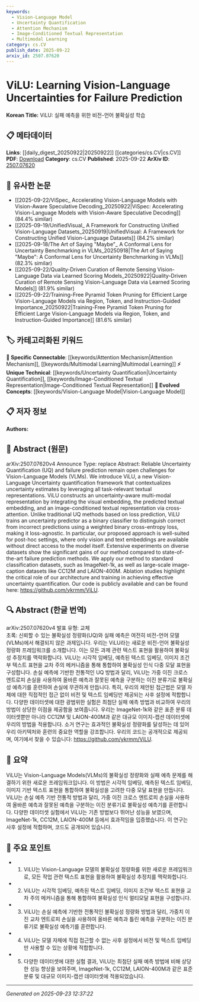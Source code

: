 ```yaml
---
keywords:
  - Vision-Language Model
  - Uncertainty Quantification
  - Attention Mechanism
  - Image-Conditioned Textual Representation
  - Multimodal Learning
category: cs.CV
publish_date: 2025-09-22
arxiv_id: 2507.07620
---
```


<!-- KEYWORD_LINKING_METADATA:
{
  "processed_timestamp": "2025-09-23T12:37:22.968029",
  "vocabulary_version": "1.0",
  "selected_keywords": [
    "Vision-Language Model",
    "Uncertainty Quantification",
    "Attention Mechanism",
    "Image-Conditioned Textual Representation",
    "Multimodal Learning"
  ],
  "rejected_keywords": [],
  "similarity_scores": {
    "Vision-Language Model": 0.9,
    "Uncertainty Quantification": 0.8,
    "Attention Mechanism": 0.85,
    "Image-Conditioned Textual Representation": 0.75,
    "Multimodal Learning": 0.78
  },
  "extraction_method": "AI_prompt_based",
  "budget_applied": true,
  "candidates_json": {
    "candidates": [
      {
        "surface": "Vision-Language Models",
        "canonical": "Vision-Language Model",
        "aliases": [
          "VLMs"
        ],
        "category": "evolved_concepts",
        "rationale": "Vision-Language Models are a rapidly evolving concept with significant relevance to multimodal learning and uncertainty quantification.",
        "novelty_score": 0.75,
        "connectivity_score": 0.85,
        "specificity_score": 0.8,
        "link_intent_score": 0.9
      },
      {
        "surface": "Uncertainty Quantification",
        "canonical": "Uncertainty Quantification",
        "aliases": [
          "UQ"
        ],
        "category": "unique_technical",
        "rationale": "Uncertainty Quantification is a critical aspect of model evaluation, particularly in the context of failure prediction.",
        "novelty_score": 0.65,
        "connectivity_score": 0.7,
        "specificity_score": 0.85,
        "link_intent_score": 0.8
      },
      {
        "surface": "Cross-Attention",
        "canonical": "Attention Mechanism",
        "aliases": [
          "Cross Attention"
        ],
        "category": "specific_connectable",
        "rationale": "Cross-Attention is a specialized form of attention mechanism crucial for integrating multi-modal data.",
        "novelty_score": 0.6,
        "connectivity_score": 0.88,
        "specificity_score": 0.78,
        "link_intent_score": 0.85
      },
      {
        "surface": "Image-Conditioned Textual Representation",
        "canonical": "Image-Conditioned Textual Representation",
        "aliases": [],
        "category": "unique_technical",
        "rationale": "This concept is unique to the paper and essential for understanding the proposed method's novelty.",
        "novelty_score": 0.7,
        "connectivity_score": 0.65,
        "specificity_score": 0.9,
        "link_intent_score": 0.75
      },
      {
        "surface": "Multimodal Representation",
        "canonical": "Multimodal Learning",
        "aliases": [
          "Multi-modal Representation"
        ],
        "category": "specific_connectable",
        "rationale": "Multimodal Representation is central to the integration of visual and textual data, enhancing connectivity with related concepts.",
        "novelty_score": 0.55,
        "connectivity_score": 0.82,
        "specificity_score": 0.77,
        "link_intent_score": 0.78
      }
    ],
    "ban_list_suggestions": [
      "failure prediction",
      "binary classifier",
      "weighted binary cross-entropy loss"
    ]
  },
  "decisions": [
    {
      "candidate_surface": "Vision-Language Models",
      "resolved_canonical": "Vision-Language Model",
      "decision": "linked",
      "scores": {
        "novelty": 0.75,
        "connectivity": 0.85,
        "specificity": 0.8,
        "link_intent": 0.9
      }
    },
    {
      "candidate_surface": "Uncertainty Quantification",
      "resolved_canonical": "Uncertainty Quantification",
      "decision": "linked",
      "scores": {
        "novelty": 0.65,
        "connectivity": 0.7,
        "specificity": 0.85,
        "link_intent": 0.8
      }
    },
    {
      "candidate_surface": "Cross-Attention",
      "resolved_canonical": "Attention Mechanism",
      "decision": "linked",
      "scores": {
        "novelty": 0.6,
        "connectivity": 0.88,
        "specificity": 0.78,
        "link_intent": 0.85
      }
    },
    {
      "candidate_surface": "Image-Conditioned Textual Representation",
      "resolved_canonical": "Image-Conditioned Textual Representation",
      "decision": "linked",
      "scores": {
        "novelty": 0.7,
        "connectivity": 0.65,
        "specificity": 0.9,
        "link_intent": 0.75
      }
    },
    {
      "candidate_surface": "Multimodal Representation",
      "resolved_canonical": "Multimodal Learning",
      "decision": "linked",
      "scores": {
        "novelty": 0.55,
        "connectivity": 0.82,
        "specificity": 0.77,
        "link_intent": 0.78
      }
    }
  ]
}
-->

# ViLU: Learning Vision-Language Uncertainties for Failure Prediction

**Korean Title:** ViLU: 실패 예측을 위한 비전-언어 불확실성 학습

## 📋 메타데이터

**Links**: [[daily_digest_20250922|20250922]] [[categories/cs.CV|cs.CV]]
**PDF**: [Download](https://arxiv.org/pdf/2507.07620.pdf)
**Category**: cs.CV
**Published**: 2025-09-22
**ArXiv ID**: [2507.07620](https://arxiv.org/abs/2507.07620)

## 🔗 유사한 논문
- [[2025-09-22/ViSpec_ Accelerating Vision-Language Models with Vision-Aware Speculative Decoding_20250922|ViSpec: Accelerating Vision-Language Models with Vision-Aware Speculative Decoding]] (84.4% similar)
- [[2025-09-19/UnifiedVisual_ A Framework for Constructing Unified Vision-Language Datasets_20250919|UnifiedVisual: A Framework for Constructing Unified Vision-Language Datasets]] (84.2% similar)
- [[2025-09-18/The Art of Saying "Maybe"_ A Conformal Lens for Uncertainty Benchmarking in VLMs_20250918|The Art of Saying "Maybe": A Conformal Lens for Uncertainty Benchmarking in VLMs]] (82.3% similar)
- [[2025-09-22/Quality-Driven Curation of Remote Sensing Vision-Language Data via Learned Scoring Models_20250922|Quality-Driven Curation of Remote Sensing Vision-Language Data via Learned Scoring Models]] (81.9% similar)
- [[2025-09-22/Training-Free Pyramid Token Pruning for Efficient Large Vision-Language Models via Region, Token, and Instruction-Guided Importance_20250922|Training-Free Pyramid Token Pruning for Efficient Large Vision-Language Models via Region, Token, and Instruction-Guided Importance]] (81.6% similar)

## 🏷️ 카테고리화된 키워드
**🔗 Specific Connectable**: [[keywords/Attention Mechanism|Attention Mechanism]], [[keywords/Multimodal Learning|Multimodal Learning]]
**⚡ Unique Technical**: [[keywords/Uncertainty Quantification|Uncertainty Quantification]], [[keywords/Image-Conditioned Textual Representation|Image-Conditioned Textual Representation]]
**🚀 Evolved Concepts**: [[keywords/Vision-Language Model|Vision-Language Model]]

## 📋 저자 정보

**Authors:** 

## 📄 Abstract (원문)

arXiv:2507.07620v4 Announce Type: replace 
Abstract: Reliable Uncertainty Quantification (UQ) and failure prediction remain open challenges for Vision-Language Models (VLMs). We introduce ViLU, a new Vision-Language Uncertainty quantification framework that contextualizes uncertainty estimates by leveraging all task-relevant textual representations. ViLU constructs an uncertainty-aware multi-modal representation by integrating the visual embedding, the predicted textual embedding, and an image-conditioned textual representation via cross-attention. Unlike traditional UQ methods based on loss prediction, ViLU trains an uncertainty predictor as a binary classifier to distinguish correct from incorrect predictions using a weighted binary cross-entropy loss, making it loss-agnostic. In particular, our proposed approach is well-suited for post-hoc settings, where only vision and text embeddings are available without direct access to the model itself. Extensive experiments on diverse datasets show the significant gains of our method compared to state-of-the-art failure prediction methods. We apply our method to standard classification datasets, such as ImageNet-1k, as well as large-scale image-caption datasets like CC12M and LAION-400M. Ablation studies highlight the critical role of our architecture and training in achieving effective uncertainty quantification. Our code is publicly available and can be found here: https://github.com/ykrmm/ViLU.

## 🔍 Abstract (한글 번역)

arXiv:2507.07620v4 발표 유형: 교체  
초록: 신뢰할 수 있는 불확실성 정량화(UQ)와 실패 예측은 여전히 비전-언어 모델(VLMs)에서 해결되지 않은 과제입니다. 우리는 ViLU라는 새로운 비전-언어 불확실성 정량화 프레임워크를 소개합니다. 이는 모든 과제 관련 텍스트 표현을 활용하여 불확실성 추정치를 맥락화합니다. ViLU는 시각적 임베딩, 예측된 텍스트 임베딩, 이미지 조건부 텍스트 표현을 교차 주의 메커니즘을 통해 통합하여 불확실성 인식 다중 모달 표현을 구성합니다. 손실 예측에 기반한 전통적인 UQ 방법과 달리, ViLU는 가중 이진 크로스 엔트로피 손실을 사용하여 올바른 예측과 잘못된 예측을 구분하는 이진 분류기로 불확실성 예측기를 훈련하여 손실에 무관하게 만듭니다. 특히, 우리의 제안된 접근법은 모델 자체에 대한 직접적인 접근 없이 비전 및 텍스트 임베딩만 제공되는 사후 설정에 적합합니다. 다양한 데이터셋에 대한 광범위한 실험은 최첨단 실패 예측 방법과 비교하여 우리의 방법이 상당한 이점을 제공함을 보여줍니다. 우리는 ImageNet-1k와 같은 표준 분류 데이터셋뿐만 아니라 CC12M 및 LAION-400M과 같은 대규모 이미지-캡션 데이터셋에 우리의 방법을 적용합니다. 소거 연구는 효과적인 불확실성 정량화를 달성하는 데 있어 우리 아키텍처와 훈련의 중요한 역할을 강조합니다. 우리의 코드는 공개적으로 제공되며, 여기에서 찾을 수 있습니다: https://github.com/ykrmm/ViLU.

## 📝 요약

ViLU는 Vision-Language Models(VLMs)의 불확실성 정량화와 실패 예측 문제를 해결하기 위한 새로운 프레임워크입니다. 이 방법은 시각적 임베딩, 예측된 텍스트 임베딩, 이미지 기반 텍스트 표현을 통합하여 불확실성을 고려한 다중 모달 표현을 만듭니다. ViLU는 손실 예측 기반 전통적 방법과 달리, 가중 이진 크로스 엔트로피 손실을 사용하여 올바른 예측과 잘못된 예측을 구분하는 이진 분류기로 불확실성 예측기를 훈련합니다. 다양한 데이터셋 실험에서 ViLU는 기존 방법보다 뛰어난 성능을 보였으며, ImageNet-1k, CC12M, LAION-400M 등에서 효과적임을 입증했습니다. 이 연구는 사후 설정에 적합하며, 코드도 공개되어 있습니다.

## 🎯 주요 포인트

- 1. ViLU는 Vision-Language 모델의 불확실성 정량화를 위한 새로운 프레임워크로, 모든 작업 관련 텍스트 표현을 활용하여 불확실성 추정치를 맥락화합니다.
- 2. ViLU는 시각적 임베딩, 예측된 텍스트 임베딩, 이미지 조건부 텍스트 표현을 교차 주의 메커니즘을 통해 통합하여 불확실성 인식 멀티모달 표현을 구성합니다.
- 3. ViLU는 손실 예측에 기반한 전통적인 불확실성 정량화 방법과 달리, 가중치 이진 교차 엔트로피 손실을 사용하여 올바른 예측과 틀린 예측을 구분하는 이진 분류기로 불확실성 예측기를 훈련합니다.
- 4. ViLU는 모델 자체에 직접 접근할 수 없는 사후 설정에서 비전 및 텍스트 임베딩만 사용할 수 있는 상황에 적합합니다.
- 5. 다양한 데이터셋에 대한 실험 결과, ViLU는 최첨단 실패 예측 방법에 비해 상당한 성능 향상을 보여주며, ImageNet-1k, CC12M, LAION-400M과 같은 표준 분류 및 대규모 이미지-캡션 데이터셋에 적용되었습니다.


---

*Generated on 2025-09-23 12:37:22*